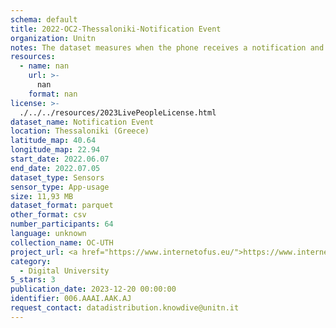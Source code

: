 ```yaml
---
schema: default
title: 2022-OC2-Thessaloniki-Notification Event
organization: Unitn
notes: The dataset measures when the phone receives a notification and when it is dismissed by the user. The dataset was collected as part of the WeNet project, a Horizon 2020 funded project that aims at developing a diversity-aware, machine-mediated paradigm for social interactions. It collected information on the eating/drinking activities of the students of the UTH University.
resources:
  - name: nan
    url: >-
      nan
    format: nan
license: >-
  ./../../resources/2023LivePeopleLicense.html
dataset_name: Notification Event
location: Thessaloniki (Greece)
latitude_map: 40.64
longitude_map: 22.94
start_date: 2022.06.07
end_date: 2022.07.05
dataset_type: Sensors
sensor_type: App-usage
size: 11,93 MB
dataset_format: parquet
other_format: csv
number_participants: 64
language: unknown
collection_name: OC-UTH
project_url: <a href="https://www.internetofus.eu/">https://www.internetofus.eu/</a>
category:
  - Digital University
5_stars: 3
publication_date: 2023-12-20 00:00:00
identifier: 006.AAAI.AAK.AJ
request_contact: datadistribution.knowdive@unitn.it
---
```

